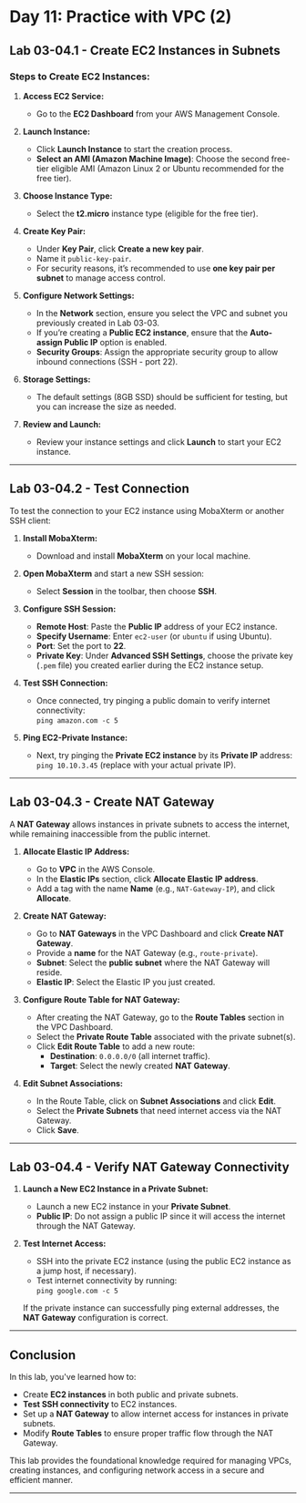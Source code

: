 # **Day 11: Practice with VPC (2)**

## **Lab 03-04.1 - Create EC2 Instances in Subnets**

### **Steps to Create EC2 Instances:**

1. **Access EC2 Service:**
   - Go to the **EC2 Dashboard** from your AWS Management Console.

2. **Launch Instance:**
   - Click **Launch Instance** to start the creation process.
   - **Select an AMI (Amazon Machine Image)**: Choose the second free-tier eligible AMI (Amazon Linux 2 or Ubuntu recommended for the free tier).

3. **Choose Instance Type:**
   - Select the **t2.micro** instance type (eligible for the free tier).

4. **Create Key Pair:**
   - Under **Key Pair**, click **Create a new key pair**.
   - Name it `public-key-pair`.
   - For security reasons, it’s recommended to use **one key pair per subnet** to manage access control.

5. **Configure Network Settings:**
   - In the **Network** section, ensure you select the VPC and subnet you previously created in Lab 03-03.
   - If you’re creating a **Public EC2 instance**, ensure that the **Auto-assign Public IP** option is enabled.
   - **Security Groups**: Assign the appropriate security group to allow inbound connections (SSH - port 22).

6. **Storage Settings:**
   - The default settings (8GB SSD) should be sufficient for testing, but you can increase the size as needed.

7. **Review and Launch:**
   - Review your instance settings and click **Launch** to start your EC2 instance.

---

## **Lab 03-04.2 - Test Connection**

To test the connection to your EC2 instance using MobaXterm or another SSH client:

1. **Install MobaXterm:**
   - Download and install **MobaXterm** on your local machine.

2. **Open MobaXterm** and start a new SSH session:
   - Select **Session** in the toolbar, then choose **SSH**.

3. **Configure SSH Session:**
   - **Remote Host**: Paste the **Public IP** address of your EC2 instance.
   - **Specify Username**: Enter `ec2-user` (or `ubuntu` if using Ubuntu).
   - **Port**: Set the port to **22**.
   - **Private Key**: Under **Advanced SSH Settings**, choose the private key (`.pem` file) you created earlier during the EC2 instance setup.

4. **Test SSH Connection:**
   - Once connected, try pinging a public domain to verify internet connectivity:  
     `ping amazon.com -c 5`

5. **Ping EC2-Private Instance:**
   - Next, try pinging the **Private EC2 instance** by its **Private IP** address:  
     `ping 10.10.3.45` (replace with your actual private IP).

---

## **Lab 03-04.3 - Create NAT Gateway**

A **NAT Gateway** allows instances in private subnets to access the internet, while remaining inaccessible from the public internet.

1. **Allocate Elastic IP Address:**
   - Go to **VPC** in the AWS Console.
   - In the **Elastic IPs** section, click **Allocate Elastic IP address**.
   - Add a tag with the name **Name** (e.g., `NAT-Gateway-IP`), and click **Allocate**.

2. **Create NAT Gateway:**
   - Go to **NAT Gateways** in the VPC Dashboard and click **Create NAT Gateway**.
   - Provide a **name** for the NAT Gateway (e.g., `route-private`).
   - **Subnet**: Select the **public subnet** where the NAT Gateway will reside.
   - **Elastic IP**: Select the Elastic IP you just created.

3. **Configure Route Table for NAT Gateway:**
   - After creating the NAT Gateway, go to the **Route Tables** section in the VPC Dashboard.
   - Select the **Private Route Table** associated with the private subnet(s).
   - Click **Edit Route Table** to add a new route:
     - **Destination**: `0.0.0.0/0` (all internet traffic).
     - **Target**: Select the newly created **NAT Gateway**.

4. **Edit Subnet Associations:**
   - In the Route Table, click on **Subnet Associations** and click **Edit**.
   - Select the **Private Subnets** that need internet access via the NAT Gateway.
   - Click **Save**.

---

## **Lab 03-04.4 - Verify NAT Gateway Connectivity**

1. **Launch a New EC2 Instance in a Private Subnet:**
   - Launch a new EC2 instance in your **Private Subnet**.
   - **Public IP**: Do not assign a public IP since it will access the internet through the NAT Gateway.

2. **Test Internet Access:**
   - SSH into the private EC2 instance (using the public EC2 instance as a jump host, if necessary).
   - Test internet connectivity by running:  
     `ping google.com -c 5`

   If the private instance can successfully ping external addresses, the **NAT Gateway** configuration is correct.

---

## **Conclusion**
In this lab, you've learned how to:
- Create **EC2 instances** in both public and private subnets.
- **Test SSH connectivity** to EC2 instances.
- Set up a **NAT Gateway** to allow internet access for instances in private subnets.
- Modify **Route Tables** to ensure proper traffic flow through the NAT Gateway.

This lab provides the foundational knowledge required for managing VPCs, creating instances, and configuring network access in a secure and efficient manner.

---


